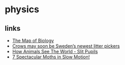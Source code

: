 # physics

## links

- [The Map of Biology](https://piped.kavin.rocks/watch?v=wENhHnJI1ys)
- [Crows may soon be Sweden’s newest litter pickers](https://www.thelocal.com/20220127/crows-may-soon-be-swedens-newest-litter-pickers/)
- [How Animals See The World - Slit Pupils](https://piped.kavin.rocks/watch?v=5pij1OE1uPM)
- [7 Spectacular Moths in Slow Motion!](https://piped.kavin.rocks/watch?v=JQL25_hoQ1k)

